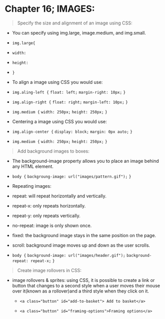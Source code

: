 # **Chapter 16; IMAGES:**

> Specify the size and alignment of an image using CSS:
 
  * You can specify using img.large, image.medium, and img.small.
  
  * `img.large{`
  * `width:`
  * `height:`
  * `}`

  * To align a image using CSS you would use:

  * `img.aling-left {`
      `float: left;`
      `margin-right: 10px;`
  `}`
  * `img.align-right {`
      `float: right;`
      `margin-left: 10px;`
  `}`
  * `img.medium {` 
    `width: 250px;`
    `height: 250px;`
  `}`

  * Centering a image using CSS you would use:

  * `img.align-center {` 
      `display: block;`
      `margin: 0px auto;`
    `}`
  * `img.medium {`
      `width: 250px;`
      `height: 250px;`
    `}`
> Add background images to boxes:

  * The background-image property allows you to place an image behind any HTML element.

  * `body {` 
      `backgroung-image: url("images/pattern.gif");`
    `}`

  * Repeating images:

  * repeat: will repeat horizontally and vertically.

  * repeat-x: only repeats horizontally.

  * repeat-y: only repeats vertically.

  * no-repeat: image is only shown once.

  * fixed: the background image stays in the same position on the page.

  * scroll: background image moves up and down as the user scrolls.
  
  *  `body {` 
      `background-image: url("images/header.gif");`
      `background-repeat: repeat-x;`
    `}`
> Create image rollovers in CSS:

  * image rollovers & sprites: using CSS, it is possible to create a link or button that changes to a second style when a user moves their mouse over it(known as a rollover)and a third style when they click on it.

    * `<a class="button" id="add-to-basket"> Add to basket</a>`
    
    * `<a class="button" id="framing-options">Framing options</a>`